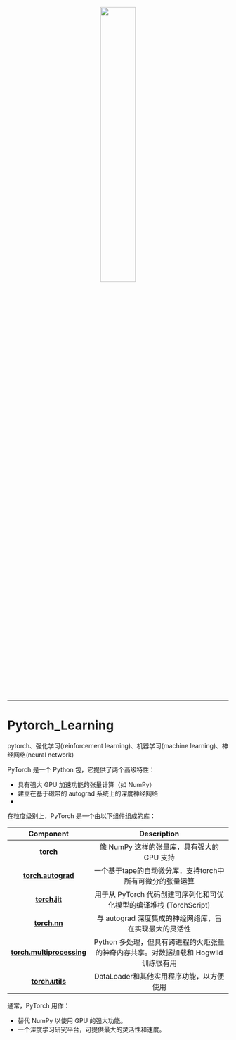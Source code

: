 <p align="center"><img width="40%" src="https://github.com/Walhalla-Summary/Pytorch_Learning/blob/master/pytorch/pytorch_logo.png" /></p>

--------------------------------------------------------------------------------


# Pytorch_Learning

pytorch、强化学习(reinforcement learning)、机器学习(machine learning)、神经网络(neural network)


PyTorch 是一个 Python 包，它提供了两个高级特性：

-   具有强大 GPU 加速功能的张量计算（如 NumPy）
-   建立在基于磁带的 autograd 系统上的深度神经网络
-   

在粒度级别上，PyTorch 是一个由以下组件组成的库： 

|                          Component                           |                         Description                          |
| :----------------------------------------------------------: | :----------------------------------------------------------: |
|   [**torch**](https://pytorch.org/docs/stable/torch.html)    |          像 NumPy 这样的张量库，具有强大的 GPU 支持          |
| [**torch.autograd**](https://pytorch.org/docs/stable/autograd.html) |  一个基于tape的自动微分库，支持torch中所有可微分的张量运算   |
|  [**torch.jit**](https://pytorch.org/docs/stable/jit.html)   | 用于从 PyTorch 代码创建可序列化和可优化模型的编译堆栈 (TorchScript) |
|   [**torch.nn**](https://pytorch.org/docs/stable/nn.html)    |    与 autograd 深度集成的神经网络库，旨在实现最大的灵活性    |
| [**torch.multiprocessing**](https://pytorch.org/docs/stable/multiprocessing.html) | Python 多处理，但具有跨进程的火炬张量的神奇内存共享。对数据加载和 Hogwild 训练很有用 |
| [**torch.utils**](https://pytorch.org/docs/stable/data.html) |           DataLoader和其他实用程序功能，以方便使用           |

通常，PyTorch 用作：

-   替代 NumPy 以使用 GPU 的强大功能。
-   一个深度学习研究平台，可提供最大的灵活性和速度。
